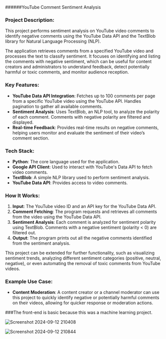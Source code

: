 ######YouTube Comment Sentiment Analysis

### Project Description:

This project performs sentiment analysis on YouTube video comments to identify negative comments using the YouTube Data API and the TextBlob library for Natural Language Processing (NLP).

The application retrieves comments from a specified YouTube video and processes the text to classify sentiment. It focuses on identifying and listing the comments with negative sentiment, which can be useful for content creators and administrators to understand feedback, detect potentially harmful or toxic comments, and monitor audience reception.

### Key Features:
- **YouTube Data API Integration**: Fetches up to 100 comments per page from a specific YouTube video using the YouTube API. Handles pagination to gather all available comments.
- **Sentiment Analysis**: Uses TextBlob, an NLP tool, to analyze the polarity of each comment. Comments with negative polarity are filtered and displayed.
- **Real-time Feedback**: Provides real-time results on negative comments, helping users monitor and evaluate the sentiment of their video’s comment section.

### Tech Stack:
- **Python**: The core language used for the application.
- **Google API Client**: Used to interact with YouTube's Data API to fetch video comments.
- **TextBlob**: A simple NLP library used to perform sentiment analysis.
- **YouTube Data API**: Provides access to video comments.

### How It Works:
1. **Input**: The YouTube video ID and an API key for the YouTube Data API.
2. **Comment Fetching**: The program requests and retrieves all comments from the video using the YouTube Data API.
3. **Sentiment Analysis**: Each comment is analyzed for sentiment polarity using TextBlob. Comments with a negative sentiment (polarity < 0) are filtered out.
4. **Output**: The program prints out all the negative comments identified from the sentiment analysis.

This project can be extended for further functionality, such as visualizing sentiment trends, analyzing different sentiment categories (positive, neutral, negative), or even automating the removal of toxic comments from YouTube videos.

### Example Use Case:
- **Content Moderation**: A content creator or a channel moderator can use this project to quickly identify negative or potentially harmful comments on their videos, allowing for quicker response or moderation actions.

###The front-end is basic because this was a machine learning project.

![Screenshot 2024-09-12 210408](https://github.com/user-attachments/assets/b2da178c-0948-43e5-a267-5d35775165e6)




![Screenshot 2024-09-12 210844](https://github.com/user-attachments/assets/c2f082d6-cd9a-45e7-ad8d-52b05398c7f9)
